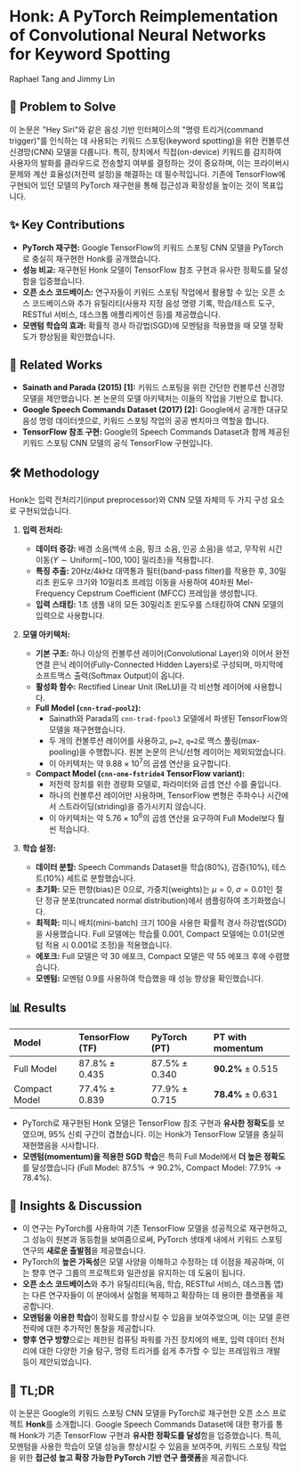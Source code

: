 # Honk: A PyTorch Reimplementation of Convolutional Neural Networks for Keyword Spotting

Raphael Tang and Jimmy Lin

## 🧩 Problem to Solve

이 논문은 "Hey Siri"와 같은 음성 기반 인터페이스의 "명령 트리거(command trigger)"를 인식하는 데 사용되는 키워드 스포팅(keyword spotting)을 위한 컨볼루션 신경망(CNN) 모델을 다룹니다. 특히, 장치에서 직접(on-device) 키워드를 감지하여 사용자의 발화를 클라우드로 전송할지 여부를 결정하는 것이 중요하며, 이는 프라이버시 문제와 계산 효율성(저전력 설정)을 해결하는 데 필수적입니다. 기존에 TensorFlow에 구현되어 있던 모델의 PyTorch 재구현을 통해 접근성과 확장성을 높이는 것이 목표입니다.

## ✨ Key Contributions

- **PyTorch 재구현:** Google TensorFlow의 키워드 스포팅 CNN 모델을 PyTorch로 충실히 재구현한 Honk를 공개했습니다.
- **성능 비교:** 재구현된 Honk 모델이 TensorFlow 참조 구현과 유사한 정확도를 달성함을 입증했습니다.
- **오픈 소스 코드베이스:** 연구자들이 키워드 스포팅 작업에서 활용할 수 있는 오픈 소스 코드베이스와 추가 유틸리티(사용자 지정 음성 명령 기록, 학습/테스트 도구, RESTful 서비스, 데스크톱 애플리케이션 등)를 제공했습니다.
- **모멘텀 학습의 효과:** 확률적 경사 하강법(SGD)에 모멘텀을 적용했을 때 모델 정확도가 향상됨을 확인했습니다.

## 📎 Related Works

- **Sainath and Parada (2015) [1]:** 키워드 스포팅을 위한 간단한 컨볼루션 신경망 모델을 제안했습니다. 본 논문의 모델 아키텍처는 이들의 작업을 기반으로 합니다.
- **Google Speech Commands Dataset (2017) [2]:** Google에서 공개한 대규모 음성 명령 데이터셋으로, 키워드 스포팅 작업의 공공 벤치마크 역할을 합니다.
- **TensorFlow 참조 구현:** Google의 Speech Commands Dataset과 함께 제공된 키워드 스포팅 CNN 모델의 공식 TensorFlow 구현입니다.

## 🛠️ Methodology

Honk는 입력 전처리기(input preprocessor)와 CNN 모델 자체의 두 가지 구성 요소로 구현되었습니다.

1. **입력 전처리:**

   - **데이터 증강:** 배경 소음(백색 소음, 핑크 소음, 인공 소음)을 섞고, 무작위 시간 이동($Y \sim \text{Uniform}[-100, 100]$ 밀리초)을 적용합니다.
   - **특징 추출:** 20Hz/4kHz 대역통과 필터(band-pass filter)를 적용한 후, 30밀리초 윈도우 크기와 10밀리초 프레임 이동을 사용하여 40차원 Mel-Frequency Cepstrum Coefficient (MFCC) 프레임을 생성합니다.
   - **입력 스태킹:** 1초 샘플 내의 모든 30밀리초 윈도우를 스태킹하여 CNN 모델의 입력으로 사용합니다.

2. **모델 아키텍처:**

   - **기본 구조:** 하나 이상의 컨볼루션 레이어(Convolutional Layer)와 이어서 완전 연결 은닉 레이어(Fully-Connected Hidden Layers)로 구성되며, 마지막에 소프트맥스 출력(Softmax Output)이 옵니다.
   - **활성화 함수:** Rectified Linear Unit (ReLU)을 각 비선형 레이어에 사용합니다.
   - **Full Model (`cnn-trad-pool2`):**
     - Sainath와 Parada의 `cnn-trad-fpool3` 모델에서 파생된 TensorFlow의 모델을 재구현했습니다.
     - 두 개의 컨볼루션 레이어를 사용하고, `p=2`, `q=2`로 맥스 풀링(max-pooling)을 수행합니다. 원본 논문의 은닉/선형 레이어는 제외되었습니다.
     - 이 아키텍처는 약 $9.88 \times 10^7$의 곱셈 연산을 요구합니다.
   - **Compact Model (`cnn-one-fstride4` TensorFlow variant):**
     - 저전력 장치를 위한 경량화 모델로, 파라미터와 곱셈 연산 수를 줄입니다.
     - 하나의 컨볼루션 레이어만 사용하며, TensorFlow 변형은 주파수나 시간에서 스트라이딩(striding)을 증가시키지 않습니다.
     - 이 아키텍처는 약 $5.76 \times 10^6$의 곱셈 연산을 요구하여 Full Model보다 훨씬 적습니다.

3. **학습 설정:**
   - **데이터 분할:** Speech Commands Dataset을 학습(80%), 검증(10%), 테스트(10%) 세트로 분할했습니다.
   - **초기화:** 모든 편향(bias)은 0으로, 가중치(weights)는 $\mu=0$, $\sigma=0.01$인 절단 정규 분포(truncated normal distribution)에서 샘플링하여 초기화했습니다.
   - **최적화:** 미니 배치(mini-batch) 크기 100을 사용한 확률적 경사 하강법(SGD)을 사용했습니다. Full 모델에는 학습률 0.001, Compact 모델에는 0.01(모멘텀 적용 시 0.001로 조정)을 적용했습니다.
   - **에포크:** Full 모델은 약 30 에포크, Compact 모델은 약 55 에포크 후에 수렴했습니다.
   - **모멘텀:** 모멘텀 0.9를 사용하여 학습했을 때 성능 향상을 확인했습니다.

## 📊 Results

| Model         | TensorFlow (TF)    | PyTorch (PT)       | PT with momentum            |
| :------------ | :----------------- | :----------------- | :-------------------------- |
| Full Model    | $87.8\% \pm 0.435$ | $87.5\% \pm 0.340$ | $\textbf{90.2\%} \pm 0.515$ |
| Compact Model | $77.4\% \pm 0.839$ | $77.9\% \pm 0.715$ | $\textbf{78.4\%} \pm 0.631$ |

- PyTorch로 재구현된 Honk 모델은 TensorFlow 참조 구현과 **유사한 정확도**를 보였으며, 95% 신뢰 구간이 겹쳤습니다. 이는 Honk가 TensorFlow 모델을 충실히 재현했음을 시사합니다.
- **모멘텀(momentum)을 적용한 SGD 학습**은 특히 Full Model에서 **더 높은 정확도**를 달성했습니다 (Full Model: $87.5\% \to 90.2\%$, Compact Model: $77.9\% \to 78.4\%$).

## 🧠 Insights & Discussion

- 이 연구는 PyTorch를 사용하여 기존 TensorFlow 모델을 성공적으로 재구현하고, 그 성능이 원본과 동등함을 보여줌으로써, PyTorch 생태계 내에서 키워드 스포팅 연구의 **새로운 출발점**을 제공했습니다.
- PyTorch의 **높은 가독성**은 모델 사양을 이해하고 수정하는 데 이점을 제공하며, 이는 향후 연구 그룹의 프로젝트와 일관성을 유지하는 데 도움이 됩니다.
- **오픈 소스 코드베이스**와 추가 유틸리티(녹음, 학습, RESTful 서비스, 데스크톱 앱)는 다른 연구자들이 이 분야에서 실험을 복제하고 확장하는 데 용이한 플랫폼을 제공합니다.
- **모멘텀을 이용한 학습**이 정확도를 향상시킬 수 있음을 보여주었으며, 이는 모델 훈련 전략에 대한 추가적인 통찰을 제공합니다.
- **향후 연구 방향**으로는 제한된 컴퓨팅 파워를 가진 장치에의 배포, 입력 데이터 전처리에 대한 다양한 기술 탐구, 명령 트리거를 쉽게 추가할 수 있는 프레임워크 개발 등이 제안되었습니다.

## 📌 TL;DR

이 논문은 Google의 키워드 스포팅 CNN 모델을 PyTorch로 재구현한 오픈 소스 프로젝트 **Honk**를 소개합니다. Google Speech Commands Dataset에 대한 평가를 통해 Honk가 기존 TensorFlow 구현과 **유사한 정확도를 달성**함을 입증했습니다. 특히, 모멘텀을 사용한 학습이 모델 성능을 향상시킬 수 있음을 보여주며, 키워드 스포팅 작업을 위한 **접근성 높고 확장 가능한 PyTorch 기반 연구 플랫폼**을 제공합니다.
